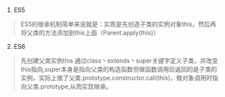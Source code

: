 1. ES5
> ES5的继承机制简单来说就是：实质是先创造子类的实例对象this，然后再将父类的方法添加到this上面（Parent.apply(this)）
2. ES6
> 先创建父类实例this 通过class丶extends丶super关键字定义子类，并改变this指向,super本身是指向父类的构造函数但做函数调用后返回的是子类的实例，实际上做了父类.prototype.constructor.call(this)，做对象调用时指向父类.prototype,从而实现继承。